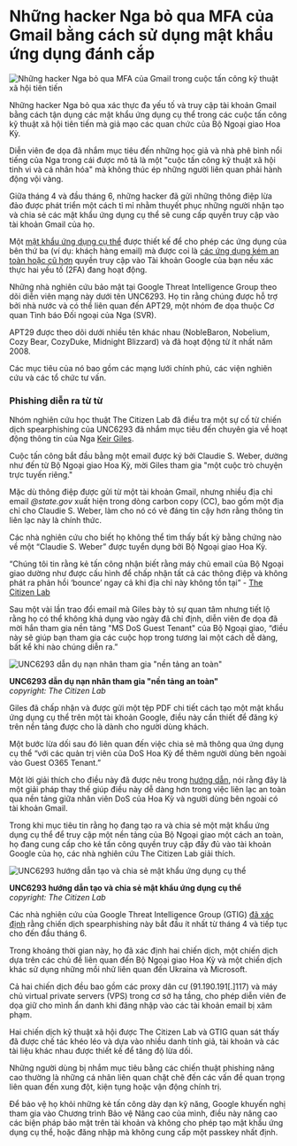 # Những hacker Nga bỏ qua MFA của Gmail bằng cách sử dụng mật khẩu ứng dụng đánh cắp

![Những hacker Nga bỏ qua MFA của Gmail trong cuộc tấn công kỹ thuật xã hội tiên tiến](https://www.bleepstatic.com/content/hl-images/2024/05/09/Russian__hackers.jpg)

Những hacker Nga bỏ qua xác thực đa yếu tố và truy cập tài khoản Gmail bằng cách tận dụng các mật khẩu ứng dụng cụ thể trong các cuộc tấn công kỹ thuật xã hội tiên tiến mà giả mạo các quan chức của Bộ Ngoại giao Hoa Kỳ.

Diễn viên đe dọa đã nhắm mục tiêu đến những học giả và nhà phê bình nổi tiếng của Nga trong cái được mô tả là một "cuộc tấn công kỹ thuật xã hội tinh vi và cá nhân hóa" mà không thúc ép những người liên quan phải hành động vội vàng.

Giữa tháng 4 và đầu tháng 6, những hacker đã gửi những thông điệp lừa đảo được phát triển một cách tỉ mỉ nhằm thuyết phục những người nhận tạo và chia sẻ các mật khẩu ứng dụng cụ thể sẽ cung cấp quyền truy cập vào tài khoản Gmail của họ.

Một [mật khẩu ứng dụng cụ thể](https://support.google.com/accounts/answer/185833?bc) được thiết kế để cho phép các ứng dụng của bên thứ ba (ví dụ: khách hàng email) mà được coi là [các ứng dụng kém an toàn hoặc cũ hơn](https://workspaceupdates.googleblog.com/2019/12/less-secure-apps-oauth-google-username-password-incorrect.html?bc) quyền truy cập vào Tài khoản Google của bạn nếu xác thực hai yếu tố (2FA) đang hoạt động.

Những nhà nghiên cứu bảo mật tại Google Threat Intelligence Group theo dõi diễn viên mạng này dưới tên UNC6293\. Họ tin rằng chúng được hỗ trợ bởi nhà nước và có thể liên quan đến APT29, một nhóm đe dọa thuộc Cơ quan Tình báo Đối ngoại của Nga (SVR).

APT29 được theo dõi dưới nhiều tên khác nhau (NobleBaron, Nobelium, Cozy Bear, CozyDuke, Midnight Blizzard) và đã hoạt động từ ít nhất năm 2008.

Các mục tiêu của nó bao gồm các mạng lưới chính phủ, các viện nghiên cứu và các tổ chức tư vấn.

### Phishing diễn ra từ từ

Nhóm nghiên cứu học thuật The Citizen Lab đã điều tra một sự cố từ chiến dịch spearphishing của UNC6293 đã nhắm mục tiêu đến chuyên gia về hoạt động thông tin của Nga [Keir Giles](https://www.chathamhouse.org/about-us/our-people/keir-giles).

Cuộc tấn công bắt đầu bằng một email được ký bởi Claudie S. Weber, dường như đến từ Bộ Ngoại giao Hoa Kỳ, mời Giles tham gia "một cuộc trò chuyện trực tuyến riêng."

Mặc dù thông điệp được gửi từ một tài khoản Gmail, nhưng nhiều địa chỉ email _@state.gov_ xuất hiện trong dòng carbon copy (CC), bao gồm một địa chỉ cho Claudie S. Weber, làm cho nó có vẻ đáng tin cậy hơn rằng thông tin liên lạc này là chính thức.

Các nhà nghiên cứu cho biết họ không thể tìm thấy bất kỳ bằng chứng nào về một “Claudie S. Weber” được tuyển dụng bởi Bộ Ngoại giao Hoa Kỳ.

“Chúng tôi tin rằng kẻ tấn công nhận biết rằng máy chủ email của Bộ Ngoại giao dường như được cấu hình để chấp nhận tất cả các thông điệp và không phát ra phản hồi ‘bounce’ ngay cả khi địa chỉ này không tồn tại” - [The Citizen Lab](https://citizenlab.ca/2025/06/russian-government-linked-social-engineering-targets-app-specific-passwords/)

Sau một vài lần trao đổi email mà Giles bày tỏ sự quan tâm nhưng tiết lộ rằng họ có thể không khả dụng vào ngày đã chỉ định, diễn viên đe dọa đã mời hắn tham gia nền tảng "MS DoS Guest Tenant" của Bộ Ngoại giao, “điều này sẽ giúp bạn tham gia các cuộc họp trong tương lai một cách dễ dàng, bất kể khi nào chúng diễn ra.”

![UNC6293 dẫn dụ nạn nhân tham gia "nền tảng an toàn"](https://www.bleepstatic.com/images/news/u/1100723/UNC6293_USDoS_tenant.png)

**UNC6293 dẫn dụ nạn nhân tham gia "nền tảng an toàn"**  
_copyright: The Citizen Lab_

Giles đã chấp nhận và được gửi một tệp PDF chi tiết cách tạo một mật khẩu ứng dụng cụ thể trên một tài khoản Google, điều này cần thiết để đăng ký trên nền tảng được cho là dành cho người dùng khách.

Một bước lừa dối sau đó liên quan đến việc chia sẻ mã thông qua ứng dụng cụ thể “với các quản trị viên của DoS Hoa Kỳ để thêm người dùng bên ngoài vào Guest O365 Tenant.”

Một lời giải thích cho điều này đã được nêu trong [hướng dẫn](https://www.virustotal.com/gui/file/329fda9939930e504f47d30834d769b30ebeaced7d73f3c1aadd0e48320d6b39/), nói rằng đây là một giải pháp thay thế giúp điều này dễ dàng hơn trong việc liên lạc an toàn qua nền tảng giữa nhân viên DoS của Hoa Kỳ và người dùng bên ngoài có tài khoản Gmail.

Trong khi mục tiêu tin rằng họ đang tạo ra và chia sẻ một mật khẩu ứng dụng cụ thể để truy cập một nền tảng của Bộ Ngoại giao một cách an toàn, họ đang cung cấp cho kẻ tấn công quyền truy cập đầy đủ vào tài khoản Google của họ, các nhà nghiên cứu The Citizen Lab giải thích.

![UNC6293 hướng dẫn tạo và chia sẻ mật khẩu ứng dụng cụ thể](https://www.bleepstatic.com/images/news/u/1100723/UNC6293_instructions.png)

**UNC6293 hướng dẫn tạo và chia sẻ mật khẩu ứng dụng cụ thể**  
_copyright: The Citizen Lab_

Các nhà nghiên cứu của Google Threat Intelligence Group (GTIG) [đã xác định](https://cloud.google.com/blog/topics/threat-intelligence/creative-phishing-academics-critics-of-russia) rằng chiến dịch spearphishing này bắt đầu ít nhất từ tháng 4 và tiếp tục cho đến đầu tháng 6.

Trong khoảng thời gian này, họ đã xác định hai chiến dịch, một chiến dịch dựa trên các chủ đề liên quan đến Bộ Ngoại giao Hoa Kỳ và một chiến dịch khác sử dụng những mồi nhử liên quan đến Ukraina và Microsoft.

Cả hai chiến dịch đều bao gồm các proxy dân cư (91.190.191\[.\]117) và máy chủ virtual private servers (VPS) trong cơ sở hạ tầng, cho phép diễn viên đe dọa giữ cho mình ẩn danh khi đăng nhập vào các tài khoản email bị xâm phạm.

Hai chiến dịch kỹ thuật xã hội được The Citizen Lab và GTIG quan sát thấy đã được chế tác khéo léo và dựa vào nhiều danh tính giả, tài khoản và các tài liệu khác nhau được thiết kế để tăng độ lừa dối.

Những người dùng bị nhắm mục tiêu bằng các chiến thuật phishing nâng cao thường là những cá nhân liên quan chặt chẽ đến các vấn đề quan trọng liên quan đến xung đột, kiện tụng hoặc vận động chính trị.

Để bảo vệ họ khỏi những kẻ tấn công dày dạn kỹ năng, Google khuyến nghị tham gia vào Chương trình Bảo vệ Nâng cao của mình, điều này nâng cao các biện pháp bảo mật trên tài khoản và không cho phép tạo mật khẩu ứng dụng cụ thể, hoặc đăng nhập mà không cung cấp một passkey nhất định.